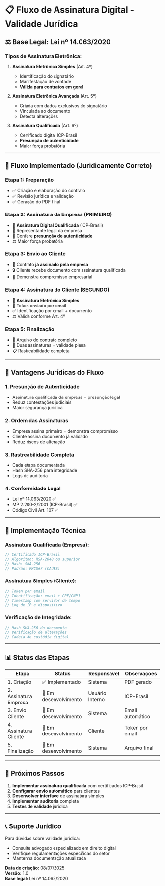# 📋 Fluxo de Assinatura Digital - Validade Jurídica

## ⚖️ Base Legal: Lei nº 14.063/2020

### **Tipos de Assinatura Eletrônica:**

1. **Assinatura Eletrônica Simples** (Art. 4º)
   - Identificação do signatário
   - Manifestação de vontade
   - **Válida para contratos em geral**

2. **Assinatura Eletrônica Avançada** (Art. 5º)
   - Criada com dados exclusivos do signatário
   - Vinculada ao documento
   - Detecta alterações

3. **Assinatura Qualificada** (Art. 6º)
   - Certificado digital ICP-Brasil
   - **Presunção de autenticidade**
   - Maior força probatória

---

## 🔄 Fluxo Implementado (Juridicamente Correto)

### **Etapa 1: Preparação**
- ✅ Criação e elaboração do contrato
- ✅ Revisão jurídica e validação
- ✅ Geração do PDF final

### **Etapa 2: Assinatura da Empresa (PRIMEIRO)**
- 🔐 **Assinatura Digital Qualificada** (ICP-Brasil)
- 👤 Representante legal da empresa
- 📜 Confere **presunção de autenticidade**
- ⚖️ Maior força probatória

### **Etapa 3: Envio ao Cliente**
- 📧 Contrato **já assinado pela empresa**
- 🔒 Cliente recebe documento com assinatura qualificada
- 💼 Demonstra compromisso empresarial

### **Etapa 4: Assinatura do Cliente (SEGUNDO)**
- 📱 **Assinatura Eletrônica Simples**
- 🔑 Token enviado por email
- ✅ Identificação por email + documento
- ⚖️ Válida conforme Art. 4º

### **Etapa 5: Finalização**
- 📁 Arquivo do contrato completo
- 🔐 Duas assinaturas = validade plena
- 📋 Rastreabilidade completa

---

## 🎯 Vantagens Jurídicas do Fluxo

### **1. Presunção de Autenticidade**
- Assinatura qualificada da empresa = presunção legal
- Reduz contestações judiciais
- Maior segurança jurídica

### **2. Ordem das Assinaturas**
- Empresa assina primeiro = demonstra compromisso
- Cliente assina documento já validado
- Reduz riscos de alteração

### **3. Rastreabilidade Completa**
- Cada etapa documentada
- Hash SHA-256 para integridade
- Logs de auditoria

### **4. Conformidade Legal**
- Lei nº 14.063/2020 ✅
- MP 2.200-2/2001 (ICP-Brasil) ✅
- Código Civil Art. 107 ✅

---

## 🔧 Implementação Técnica

### **Assinatura Qualificada (Empresa):**
```typescript
// Certificado ICP-Brasil
// Algoritmo: RSA-2048 ou superior
// Hash: SHA-256
// Padrão: PKCS#7 (CAdES)
```

### **Assinatura Simples (Cliente):**
```typescript
// Token por email
// Identificação: email + CPF/CNPJ
// Timestamp com servidor de tempo
// Log de IP e dispositivo
```

### **Verificação de Integridade:**
```typescript
// Hash SHA-256 do documento
// Verificação de alterações
// Cadeia de custódia digital
```

---

## 📊 Status das Etapas

| Etapa | Status | Responsável | Observações |
|-------|--------|-------------|-------------|
| 1. Criação | ✅ Implementado | Sistema | PDF gerado |
| 2. Assinatura Empresa | 🔄 Em desenvolvimento | Usuário Interno | ICP-Brasil |
| 3. Envio Cliente | 🔄 Em desenvolvimento | Sistema | Email automático |
| 4. Assinatura Cliente | 🔄 Em desenvolvimento | Cliente | Token por email |
| 5. Finalização | 🔄 Em desenvolvimento | Sistema | Arquivo final |

---

## 🚀 Próximos Passos

1. **Implementar assinatura qualificada** com certificados ICP-Brasil
2. **Configurar envio automático** para clientes
3. **Desenvolver interface** de assinatura simples
4. **Implementar auditoria** completa
5. **Testes de validade** jurídica

---

## 📞 Suporte Jurídico

Para dúvidas sobre validade jurídica:
- Consulte advogado especializado em direito digital
- Verifique regulamentações específicas do setor
- Mantenha documentação atualizada

**Data de criação:** 08/07/2025  
**Versão:** 1.0  
**Base legal:** Lei nº 14.063/2020
